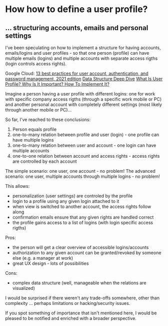 # How how to define a user profile?
## ... structuring accounts, emails and personal settings

I've been speculating on how to implement a structure for having accounts, emails/logins and user profiles - so that one person (profile) can have multiple emails (logins) and multiple accounts with separate access rigths (login controls access rights).

Google Cloud: [13 best practices for user account, authentication, and password management, 2021 edition](https://cloud.google.com/blog/products/identity-security/account-authentication-and-password-management-best-practices)
[Data Structure Deep Dive](https://developer.mixpanel.com/docs/data-structure-deep-dive)
[What Is User Profile? Why Is It Important? How To Implement It?](https://www.arnicasoftware.com/blog/what-is-user-profile-why-is-it-important-how-to-implement-it-/2825/index.aspx)

Imagine a person having a user profile with different logins: one for work with specific company access rigths (through a specific work mobile or PC) and another personal account with completely different settings (most likely through another mobile or PC)...

So far, I've reached to these conclusions:
1.  Person equals profile
2.  one-to-many relation between profile and user (login) - one profile can have multiple logins
3.  one-to-many relation between user and account - one login can have multiple accounts
4.  one-to-one relation between account and access rights - access rights are controlled by each account

The simple scenario: one user, one account - no problem!
The advanced scenario: one user, multiple accounts through multiple logins - no problem!

This allows:
- personalization (user settings) are controled by the profile
- login to a profile using any given login attached to it
- when view is switched to another account, the access rights follow along
- confirmation emails ensure that any given rights are handled correct
- the profile gains access to a list of logins (with login specific access rigths)

Pros:
- the person will get a clear overview of accessible logins/accounts
- authorization to any given account can be granted/revoked by someone else (e.g. a manager at work)
- great UX design - lots of possibilities

Cons:
- complex data structure (well, manageable when the relations are visualized)

I would be surprised if there weren't any trade-offs somewhere, other than complexity ... perhaps limitations or hacking/security issues.

If you spot something of importance that isn't mentioned here, I would be pleased to be notified and enriched with a broader perspective.
